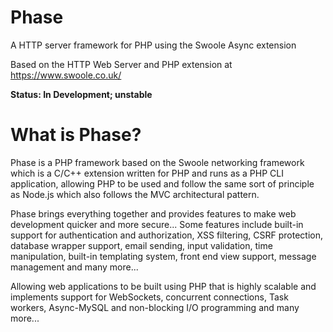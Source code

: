 # Phase
A HTTP server framework for PHP using the Swoole Async extension

Based on the HTTP Web Server and PHP extension at https://www.swoole.co.uk/

**Status: In Development; unstable**

# What is Phase?
Phase is a PHP framework based on the Swoole networking framework which is a C/C++ extension written for PHP and runs as a PHP CLI application, allowing PHP to be used and follow the same sort of principle as Node.js which also follows the MVC architectural pattern.

Phase brings everything together and provides features to make web development quicker and more secure... Some features include built-in support for authentication and authorization, XSS filtering, CSRF protection, database wrapper support, email sending, input validation, time manipulation, built-in templating system, front end view support, message management and many more...

Allowing web applications to be built using PHP that is highly scalable and implements support for WebSockets, concurrent connections, Task workers, Async-MySQL and non-blocking I/O programming and many more...

